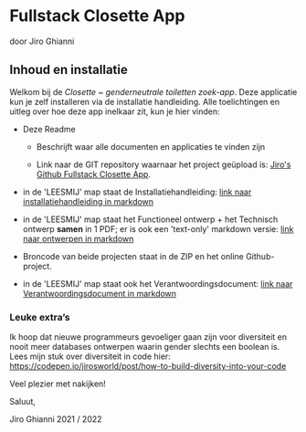 # Fullstack Closette App

door Jiro Ghianni

## Inhoud en installatie

Welkom bij de _Closette ~ genderneutrale toiletten zoek-app_. Deze applicatie kun je zelf installeren via de installatie handleiding. Alle toelichtingen en uitleg over hoe deze app inelkaar zit, kun je hier vinden:

* Deze Readme

    * Beschrijft waar alle documenten en applicaties te vinden zijn

    * Link naar de GIT repository waarnaar het project geüpload
is: [Jiro's Github Fullstack Closette App](https://github.com/JirosWorld/fullstack-closette-app).

* in de 'LEESMIJ' map staat de Installatiehandleiding:  [link naar installatiehandleiding in markdown](leesmij/installatiehandleiding.md)

* in de 'LEESMIJ' map staat het Functioneel ontwerp + het Technisch ontwerp **samen** in 1 PDF; er is ook een 'text-only' markdown versie: [link naar ontwerpen in markdown](leesmij/functioneel-technisch.md)

* Broncode van beide projecten staat in de ZIP en het online Github-project.

* in de 'LEESMIJ' map staat ook het Verantwoordingsdocument: [link naar Verantwoordingsdocument in markdown](leesmij/verantwoordingsdocument.md)

### Leuke extra’s

Ik hoop dat nieuwe programmeurs gevoeliger gaan zijn voor diversiteit en nooit meer databases ontwerpen waarin gender slechts een boolean is. 
Lees mijn stuk over diversiteit in code hier:
https://codepen.io/jirosworld/post/how-to-build-diversity-into-your-code


Veel plezier met nakijken!

Saluut,

Jiro Ghianni
2021 / 2022